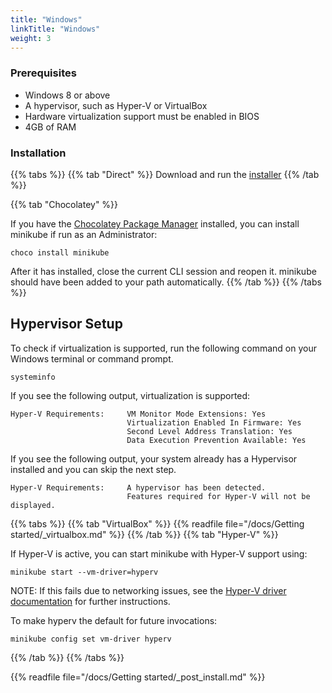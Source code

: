 ```yaml
---
title: "Windows"
linkTitle: "Windows"
weight: 3
---
```


### Prerequisites

  * Windows 8 or above
  * A hypervisor, such as Hyper-V or VirtualBox
  * Hardware virtualization support must be enabled in BIOS
  * 4GB of RAM

### Installation

{{% tabs %}}
{{% tab "Direct" %}}
Download and run the [installer](https://storage.googleapis.com/minikube/releases/latest/minikube-installer.exe)
{{% /tab %}}

{{% tab "Chocolatey" %}}

If you have the [Chocolatey Package Manager](https://chocolatey.org/) installed, you can install minikube if run as an Administrator:

```shell
choco install minikube
```

After it has installed, close the current CLI session and reopen it. minikube should have been added to your path automatically.
{{% /tab %}}
{{% /tabs %}}


## Hypervisor Setup

To check if virtualization is supported, run the following command on your Windows terminal or command prompt.

```shell
systeminfo
```
If you see the following output, virtualization is supported:

```shell
Hyper-V Requirements:     VM Monitor Mode Extensions: Yes
                          Virtualization Enabled In Firmware: Yes
                          Second Level Address Translation: Yes
                          Data Execution Prevention Available: Yes
```

If you see the following output, your system already has a Hypervisor installed and you can skip the next step.

```
Hyper-V Requirements:     A hypervisor has been detected.
                          Features required for Hyper-V will not be displayed.
```

{{% tabs %}}
{{% tab "VirtualBox" %}}
{{% readfile file="/docs/Getting started/_virtualbox.md" %}}
{{% /tab %}}
{{% tab "Hyper-V" %}}

If Hyper-V is active, you can start minikube with Hyper-V support using:

```shell
minikube start --vm-driver=hyperv
```

NOTE: If this fails due to networking issues, see the [Hyper-V driver documentation](https://github.com/kubernetes/minikube/blob/master/docs/drivers.md#hyper-v-driver) for further instructions.

To make hyperv the default for future invocations:

```shell
minikube config set vm-driver hyperv
```

{{% /tab %}}
{{% /tabs %}}

{{% readfile file="/docs/Getting started/_post_install.md" %}}